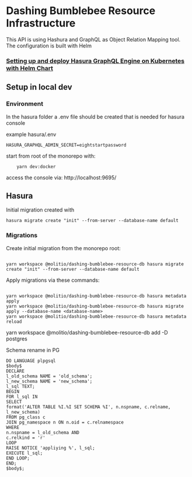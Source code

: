 # Dashing Bumblebee Resource Infrastructure

This API is using Hashura and GraphQL as Object Relation Mapping tool.
The configuration is built with Helm

### [Setting up and deploy Hasura GraphQL Engine on Kubernetes with Helm Chart](https://hasura.io/docs/latest/deployment/deployment-guides/kubernetes-helm/)

## Setup in local dev

### Environment

In the hasura folder a .env file should be created that is needed for hasura console

example hasura/.env

    HASURA_GRAPHQL_ADMIN_SECRET=eightstartpassword

start from root of the monorepo with:

        yarn dev:docker

access the console via: http://localhost:9695/

## Hasura

Initial migration created with

    hasura migrate create "init" --from-server --database-name default

### Migrations

Create initial migration from the monorepo root:

```

yarn workspace @molitio/dashing-bumblebee-resource-db hasura migrate create "init" --from-server --database-name default

```

Apply migrations via these commands:

```

yarn workspace @molitio/dashing-bumblebee-resource-db hasura metadata apply
yarn workspace @molitio/dashing-bumblebee-resource-db hasura migrate apply --database-name <database-name>
yarn workspace @molitio/dashing-bumblebee-resource-db hasura metadata reload

```

yarn workspace @molitio/dashing-bumblebee-resource-db add -D postgres

Schema rename in PG

```
DO LANGUAGE plpgsql
$body$
DECLARE
l_old_schema NAME = 'old_schema';
l_new_schema NAME = 'new_schema';
l_sql TEXT;
BEGIN
FOR l_sql IN
SELECT
format('ALTER TABLE %I.%I SET SCHEMA %I', n.nspname, c.relname, l_new_schema)
FROM pg_class c
JOIN pg_namespace n ON n.oid = c.relnamespace
WHERE
n.nspname = l_old_schema AND
c.relkind = 'r'
LOOP
RAISE NOTICE 'appliying %', l_sql;
EXECUTE l_sql;
END LOOP;
END;
$body$;
```
